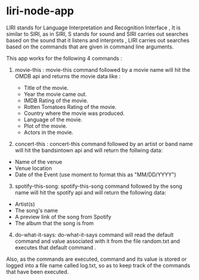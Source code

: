 # liri-node-app
LIRI stands for Language Interpretation and Recognition Interface , It is similar to SIRI, as in SIRI, S stands for sound and SIRI carries out searches based on the sound that it listens and interprets , LIRI carries out searches based on the commands that are given in command line arguments.

This app works for the following 4 commands :

1. movie-this : movie-this command followed by a movie name will hit the OMDB api and returns the movie data like :
   * Title of the movie.
   * Year the movie came out.
   * IMDB Rating of the movie.
   * Rotten Tomatoes Rating of the movie.
   * Country where the movie was produced.
   * Language of the movie.
   * Plot of the movie.
   * Actors in the movie.
   
2. concert-this : concert-this command followed by an artist or band name will hit the bandsintown api and will return the follwing data:
* Name of the venue
* Venue location
* Date of the Event (use moment to format this as "MM/DD/YYYY")

3. spotify-this-song: spotify-this-song command followed by the song name will hit the spotify api and will return the following data:
* Artist(s)
* The song's name
* A preview link of the song from Spotify
* The album that the song is from

4. do-what-it-says: do-what-it-says command will read the default command and value associated with it from the file random.txt and executes that default command .

Also, as the commands are executed, command and its value is stored or logged into a file name called log.txt, so as to keep track of the commands that have been executed.
